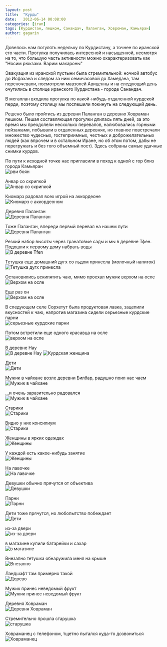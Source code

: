 ```yaml
---
layout: post
title:  "Курды"
date:   2012-06-14 00:08:00
categories: [iran]
tags: [Курдистан, пешком, Санандач, Паланган, Ховроман, Камьяран]
author: gagarin
---
```


Довелось нам погулять недельку по Курдистану, а точнее по иранской его части. Прогулка получилась интересной и насыщенной, несмотря на то, что большую часть активности можно охарактеризовать как "Носим рюкзаки. Варим макароны"   

Эвакуация из иранской пустыни была стремительной: ночной автобус до Исфахана и следом за ним семичасовой до Хамедана, там переночевали, посмотрели мавзолей Авиценны и на следующий день очутились в столице иранского Курдистана - городе Санандач. 

В мегаплан входила прогулка по какой-нибудь отдаленной курдской перди, поэтому столицу мы поспешили покинуть на следующий день.

Решено было пройтись из деревни Паланган в деревню Ховраман пешком. Пешая составляющая прогулки длилась пять дней, за это время мы преодолели несколько перевалов, налюбовались горными пейзажами, побывали в отдаленных деревнях, но главное повстречали множество чудесных, гостеприимных, честных и доброжелательных людей (как впрочем и в остальном Иране, но об этом потом, дабы не перегружать и без того объемный пост). Здесь собраны самые удачные снимки курдов.

По пути к исходной точке нас пригласили в поход к одной с гор близ города Камьяран   
![рви боян](rvi-boyan.jpg)   

Анвар со скрипкой   
![Анвар со скрипкой](anvar-so-skripkoy.jpg)   

Киомарз радовал всех игрой на аккордеоне   
![Киомарз с аккордеоном](kiomarz-s-akkordeonom.jpg)   

Деревня Паланган   
![Деревня Паланган](derevnya-palangan.jpg)   

Тоже Паланган, впереди первый перевал на нашем пути   
![Деревня Паланган](derevnya-palangan-2.jpg)   

Резкий набор высоты через гранатовые сады и мы в деревне Тфен. Подошли к первому дому набрать воды   
![В деревне Tfen](v-derevne-tfen.jpg)   

Тетушка еще домашний дугх со льдом принесла (молочный напиток)   
![Тетушка дугх принесла](tetushka-dugkh-prinesla.jpg)   

Остановились вскипятить чаю, мимо проехал мужик верхом на осле   
![Верхом на осле](verkhom-na-osle.jpg)   

Еще раз он   
![Верхом на осле](verkhom-na-osle-2.jpg)   

В следующем селе Сорхетут была продуктовая лавка, зацепили вкусностей к чаю, напротив магазина сидели серьезные курдские парни   
![серьезные курдские парни](ser'eznye-kurdskie-parni.jpg)   

Потом встретили еще одного красавца на осле   
![верхом на осле](verkhom-na-osle-3.jpg)   

В деревне Нау   
![В деревне Нау](v-derevne-nau.jpg)
![Курдская женщина](kurdskaya-zhenshchina.jpg)   

Дети   
![Дети](deti.jpg)   

Мужик в чайхане возле деревни Билбар, радушно поил нас чаем   
![Мужик в чайхане](muzhik-v-chaykhane.jpg)   

...и очень заразительно радовался   
![Мужик в чайхане](muzhik-v-chaykhane-2.jpg)   

Старики   
![Старики](stariki.jpg)   

Видно у них консилиум   
![Старики](stariki-2.jpg)   

Женщины в ярких одеждах   
![Женщины](zhenshchiny.jpg)   

У каждой есть какое-нибудь занятие   
![Женщины](zhenshchiny-2.jpg)   

На лавочке   
![На лавочке](na-lavochke.jpg)   

Девушки обычно прячутся от объектива   
![Девушки](devushki.jpg)   

Парни   
![Парни](parni.jpg)   

Дети тоже прячутся, но любопытство побеждает   
![Дети](deti-2.jpg)   

из-за двери   
![из-за двери](iz-za-dveri.jpg)   

в магазине купили батарейки и сахар   
![в магазине](v-magazine.jpg)   

Внезапно тетушка обнаружила меня на крыше   
![Внезапно](vnezapno.jpg)   

Ландшафт там примерно такой   
![Дерево](derevo.jpg)   

Мужик принес неведомый фрукт   
![Мужик принес неведомый фрукт](muzhik-prines-nevedomyy-frukt.jpg)   

Деревня Ховраман   
![Деревня Ховраман](derevnya-khovraman.jpg)   

Стремительно прошла старушка   
![старушка](starushka.jpg)   

Ховраманец с телефоном, тщетно пытался куда-то дозвониться   
![Ховраманец](khovramanets.jpg)   



  [33]: https://picasaweb.google.com/104981850185043172559/tndbxc
